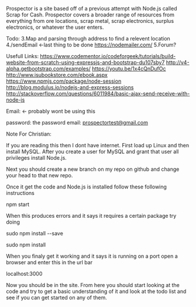 Prospector is a site based off of a previous attempt with Node.js called Scrap for Cash.
Prospector covers a broader range of resources from everything from ore locations, scrap metal,
scrap electronics, surplus electronics, or whatever the user enters.

Todo:
3.Map and parsing through address to find a relevent location
4./sendEmail <-last thing to be done
https://nodemailer.com/
5.Forum?





Usefull Links:
https://www.codementor.io/codeforgeek/tutorials/build-website-from-scratch-using-expressjs-and-bootstrap-du107sby7
http://v4-alpha.getbootstrap.com/examples/
https://youtu.be/1x4cQnDufOc
http://www.isubookstore.com/ebook.aspx
https://www.npmjs.com/package/node-session
http://blog.modulus.io/nodejs-and-express-sessions
http://stackoverflow.com/questions/6011984/basic-ajax-send-receive-with-node-js

Email: <- probably wont be using this

password: the password
email: prospectortest@gmail.com


Note For Christian:

If you are reading this then I dont have internet. First load up Linux and then install MySQL.
After you create a user for MySQL and grant that user all privileges install Node.js. 

Next you should create a new branch on my repo on github and change your head to that new repo.

Once it get the code and Node.js is installed follow these following instructions

npm start 

When this produces errors and it says it requires a certain package try doing

sudo npm install --save

sudo npm install <Package Name>

When you finaly get it working and it says it is running on a port open a browser and enter this in the url bar

localhost:3000

Now you should be in the site. From here you should start looking at the code and try to get a basic understanding of it
and look at the todo list and see if you can get started on any of them.